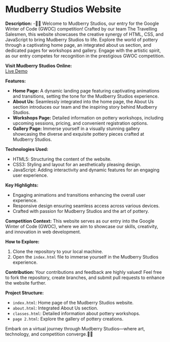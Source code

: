 # Mudberry Studios Website

**Description:**
-🏺✨ Welcome to Mudberry Studios, our entry for the Google Winter of Code (GWOC) competition! Crafted by our team The Travelling Salesmen, this website showcases the creative synergy of HTML, CSS, and JavaScript to bring Mudberry Studios to life. Explore the world of pottery through a captivating home page, an integrated about us section, and dedicated pages for workshops and gallery. Engage with the artistic spirit, as our entry competes for recognition in the prestigious GWOC competition.

**Visit Mudberry Studios Online:**<br>
<a href="https://ujjawal1014.github.io/traveling-salesman/">Live Demo</a>

**Features:**
- **Home Page:** A dynamic landing page featuring captivating animations and transitions, setting the tone for the Mudberry Studios experience.
- **About Us:** Seamlessly integrated into the home page, the About Us section introduces our team and the inspiring story behind Mudberry Studios.
- **Workshops Page:** Detailed information on pottery workshops, including upcoming sessions, pricing, and convenient registration options.
- **Gallery Page:** Immerse yourself in a visually stunning gallery showcasing the diverse and exquisite pottery pieces crafted at Mudberry Studios.

**Technologies Used:**
- HTML5: Structuring the content of the website.
- CSS3: Styling and layout for an aesthetically pleasing design.
- JavaScript: Adding interactivity and dynamic features for an engaging user experience.

**Key Highlights:**
- Engaging animations and transitions enhancing the overall user experience.
- Responsive design ensuring seamless access across various devices.
- Crafted with passion for Mudberry Studios and the art of pottery.

**Competition Context:**
This website serves as our entry into the Google Winter of Code (GWOC), where we aim to showcase our skills, creativity, and innovation in web development.

**How to Explore:**
1. Clone the repository to your local machine.
2. Open the `index.html` file to immerse yourself in the Mudberry Studios experience.

**Contribution:**
Your contributions and feedback are highly valued! Feel free to fork the repository, create branches, and submit pull requests to enhance the website further.

**Project Structure:**
- `index.html`: Home page of the Mudberry Studios website.
- `about.html`: Integrated About Us section.
- `classes.html`: Detailed information about pottery workshops.
- `page 2.html`: Explore the gallery of pottery creations.

Embark on a virtual journey through Mudberry Studios—where art, technology, and competition converge.🏺✨
